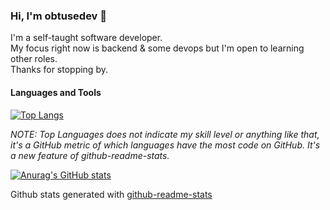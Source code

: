 ### Hi, I'm obtusedev 👋

I'm a self-taught software developer.  
My focus right now is backend & some devops but I'm open to learning other roles.  
Thanks for stopping by.  


#### Languages and Tools 

[![Top Langs](https://github-readme-stats.vercel.app/api/top-langs/?username=obtusedev&layout=compact&theme=tokyonight)](https://github.com/anuraghazra/github-readme-stats)


*NOTE: Top Languages does not indicate my skill level or anything like that, it's a GitHub metric of which languages have the most code on GitHub. It's a new feature of github-readme-stats.*  

[![Anurag's GitHub stats](https://github-readme-stats.vercel.app/api?username=obtusedev&show_icons=true&theme=tokyonight)](https://github.com/anuraghazra/github-readme-stats)

Github stats generated with [github-readme-stats](https://github.com/anuraghazra/github-readme-stats)
